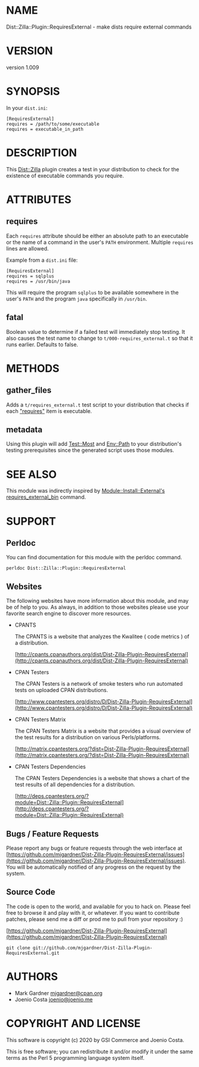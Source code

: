 # NAME

Dist::Zilla::Plugin::RequiresExternal - make dists require external commands

# VERSION

version 1.009

# SYNOPSIS

In your `dist.ini`:

    [RequiresExternal]
    requires = /path/to/some/executable
    requires = executable_in_path

# DESCRIPTION

This [Dist::Zilla](https://metacpan.org/pod/Dist%3A%3AZilla) plugin creates a test
in your distribution to check for the existence of executable commands
you require.

# ATTRIBUTES

## requires

Each `requires` attribute should be either an absolute path to an
executable or the name of a command in the user's `PATH` environment.
Multiple `requires` lines are allowed.

Example from a `dist.ini` file:

    [RequiresExternal]
    requires = sqlplus
    requires = /usr/bin/java

This will require the program `sqlplus` to be available somewhere in
the user's `PATH` and the program `java` specifically in `/usr/bin`.

## fatal

Boolean value to determine if a failed test will immediately stop
testing. It also causes the test name to change to
`t/000-requires_external.t` so that it runs earlier.
Defaults to false.

# METHODS

## gather\_files

Adds a `t/requires_external.t` test script to your distribution that
checks if each ["requires"](#requires) item is executable.

## metadata

Using this plugin will add [Test::Most](https://metacpan.org/pod/Test%3A%3AMost)
and [Env::Path](https://metacpan.org/pod/Env%3A%3APath) to your distribution's
testing prerequisites since the generated script uses those modules.

# SEE ALSO

This module was indirectly inspired by
[Module::Install::External's requires\_external\_bin](https://metacpan.org/pod/Module%3A%3AInstall%3A%3AExternal#requires_external_bin)
command.

# SUPPORT

## Perldoc

You can find documentation for this module with the perldoc command.

    perldoc Dist::Zilla::Plugin::RequiresExternal

## Websites

The following websites have more information about this module, and may be of help to you. As always,
in addition to those websites please use your favorite search engine to discover more resources.

- CPANTS

    The CPANTS is a website that analyzes the Kwalitee ( code metrics ) of a distribution.

    [http://cpants.cpanauthors.org/dist/Dist-Zilla-Plugin-RequiresExternal](http://cpants.cpanauthors.org/dist/Dist-Zilla-Plugin-RequiresExternal)

- CPAN Testers

    The CPAN Testers is a network of smoke testers who run automated tests on uploaded CPAN distributions.

    [http://www.cpantesters.org/distro/D/Dist-Zilla-Plugin-RequiresExternal](http://www.cpantesters.org/distro/D/Dist-Zilla-Plugin-RequiresExternal)

- CPAN Testers Matrix

    The CPAN Testers Matrix is a website that provides a visual overview of the test results for a distribution on various Perls/platforms.

    [http://matrix.cpantesters.org/?dist=Dist-Zilla-Plugin-RequiresExternal](http://matrix.cpantesters.org/?dist=Dist-Zilla-Plugin-RequiresExternal)

- CPAN Testers Dependencies

    The CPAN Testers Dependencies is a website that shows a chart of the test results of all dependencies for a distribution.

    [http://deps.cpantesters.org/?module=Dist::Zilla::Plugin::RequiresExternal](http://deps.cpantesters.org/?module=Dist::Zilla::Plugin::RequiresExternal)

## Bugs / Feature Requests

Please report any bugs or feature requests through the web
interface at [https://github.com/mjgardner/Dist-Zilla-Plugin-RequiresExternal/issues](https://github.com/mjgardner/Dist-Zilla-Plugin-RequiresExternal/issues). You will be automatically notified of any
progress on the request by the system.

## Source Code

The code is open to the world, and available for you to hack on. Please feel free to browse it and play
with it, or whatever. If you want to contribute patches, please send me a diff or prod me to pull
from your repository :)

[https://github.com/mjgardner/Dist-Zilla-Plugin-RequiresExternal](https://github.com/mjgardner/Dist-Zilla-Plugin-RequiresExternal)

    git clone git://github.com/mjgardner/Dist-Zilla-Plugin-RequiresExternal.git

# AUTHORS

- Mark Gardner <mjgardner@cpan.org>
- Joenio Costa <joenio@joenio.me>

# COPYRIGHT AND LICENSE

This software is copyright (c) 2020 by GSI Commerce and Joenio Costa.

This is free software; you can redistribute it and/or modify it under
the same terms as the Perl 5 programming language system itself.
